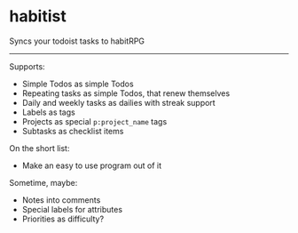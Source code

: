 # habitist

Syncs your todoist tasks to habitRPG

----------------

Supports:

- Simple Todos as simple Todos
- Repeating tasks as simple Todos, that renew themselves
- Daily and weekly tasks as dailies with streak support
- Labels as tags
- Projects as special `p:project_name` tags
- Subtasks as checklist items

On the short list:
- Make an easy to use program out of it

Sometime, maybe:
- Notes into comments
- Special labels for attributes
- Priorities as difficulty?
